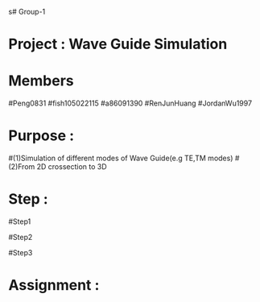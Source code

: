s# Group-1
# Project : Wave Guide Simulation
# Members
#Peng0831
#fish105022115
#a86091390
#RenJunHuang
#JordanWu1997
# Purpose : 
#(1)Simulation of different modes of Wave Guide(e.g TE,TM modes)
#(2)From 2D crossection to 3D 

# Step :

#Step1

#Step2

#Step3

# Assignment : 

